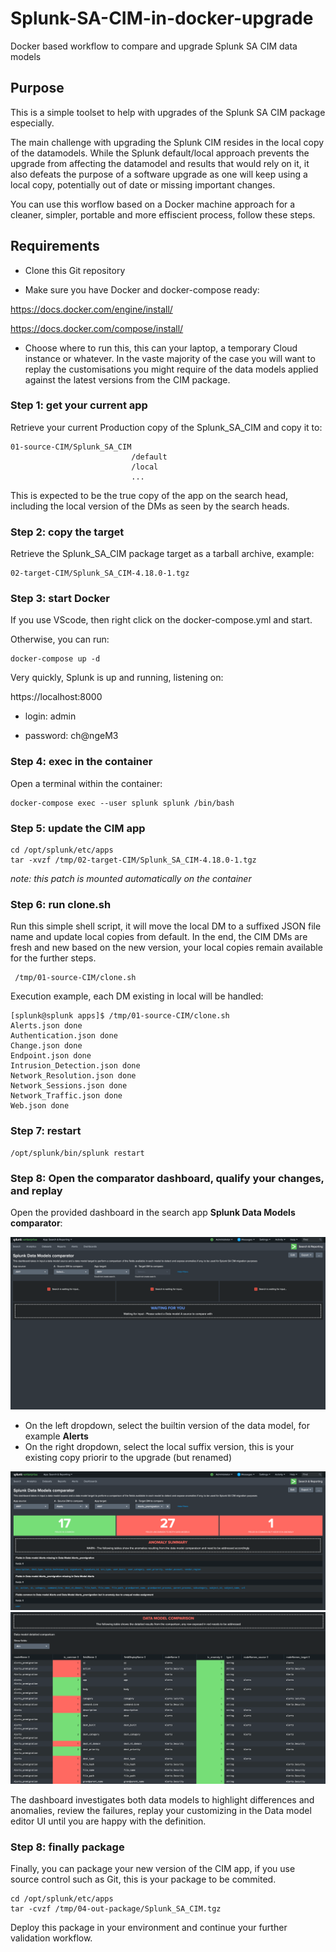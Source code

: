 # Splunk-SA-CIM-in-docker-upgrade
Docker based workflow to compare and upgrade Splunk SA CIM data models

## Purpose
This is a simple toolset to help with upgrades of the Splunk SA CIM package especially.

The main challenge with upgrading the Splunk CIM resides in the local copy of the datamodels.
While the Splunk default/local approach prevents the upgrade from affecting the datamodel and results that would rely on it, it also defeats the purpose of a software upgrade as one will keep using a local copy, potentially out of date or missing important changes.

You can use this worflow based on a Docker machine approach for a cleaner, simpler, portable and more effiscient process, follow these steps.

## Requirements

- Clone this Git repository

- Make sure you have Docker and docker-compose ready:

https://docs.docker.com/engine/install/

https://docs.docker.com/compose/install/

- Choose where to run this, this can your laptop, a temporary Cloud instance or whatever.
In the vaste majority of the case you will want to replay the customisations you might require of the data models applied against the latest versions from the CIM package.

### Step 1: get your current app

Retrieve your current Production copy of the Splunk_SA_CIM and copy it to:

```
01-source-CIM/Splunk_SA_CIM
                           /default
                           /local
                           ...
```

This is expected to be the true copy of the app on the search head, including the local version of the DMs as seen by the search heads.

### Step 2: copy the target

Retrieve the Splunk_SA_CIM package target as a tarball archive, example:

```
02-target-CIM/Splunk_SA_CIM-4.18.0-1.tgz
```

### Step 3: start Docker

If you use VScode, then right click on the docker-compose.yml and start.

Otherwise, you can run:

```
docker-compose up -d
```

Very quickly, Splunk is up and running, listening on:

https://localhost:8000

- login: admin

- password: ch@ngeM3

### Step 4: exec in the container

Open a terminal within the container:

```
docker-compose exec --user splunk splunk /bin/bash
```

### Step 5: update the CIM app

```
cd /opt/splunk/etc/apps
tar -xvzf /tmp/02-target-CIM/Splunk_SA_CIM-4.18.0-1.tgz
```

*note: this patch is mounted automatically on the container*

### Step 6: run clone.sh

Run this simple shell script, it will move the local DM to a suffixed JSON file name and update local copies from default.
In the end, the CIM DMs are fresh and new based on the new version, your local copies remain available for the further steps.

```
 /tmp/01-source-CIM/clone.sh
```

Execution example, each DM existing in local will be handled:

```
[splunk@splunk apps]$ /tmp/01-source-CIM/clone.sh
Alerts.json done
Authentication.json done
Change.json done
Endpoint.json done
Intrusion_Detection.json done
Network_Resolution.json done
Network_Sessions.json done
Network_Traffic.json done
Web.json done
```

### Step 7: restart

```
/opt/splunk/bin/splunk restart
```

### Step 8: Open the comparator dashboard, qualify your changes, and replay

Open the provided dashboard in the search app **Splunk Data Models comparator**:

![screenshot1](./img/img01.png)

- On the left dropdown, select the builtin version of the data model, for example **Alerts**
- On the right dropdown, select the local suffix version, this is your existing copy priorir to the upgrade (but renamed)

![screenshot1](./img/img02.png)
![screenshot1](./img/img03.png)

The dashboard investigates both data models to highlight differences and anomalies, review the failures, replay your customizing in the Data model editor UI until you are happy with the definition.

### Step 8: finally package

Finally, you can package your new version of the CIM app, if you use source control such as Git, this is your package to be commited.

```
cd /opt/splunk/etc/apps
tar -cvzf /tmp/04-out-package/Splunk_SA_CIM.tgz
```

Deploy this package in your environment and continue your further validation workflow.

